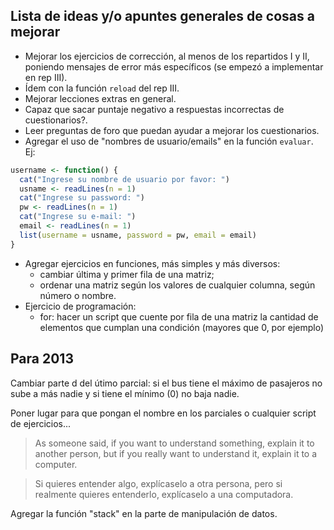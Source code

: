 Lista de ideas y/o apuntes generales de cosas a mejorar 
-------------------------------------------------------

* Mejorar los ejercicios de corrección, al menos de los repartidos I y II, poniendo mensajes de error más específicos (se empezó a implementar en rep III).
* Ídem con la función `reload` del rep III.
* Mejorar lecciones extras en general.
* Capaz que sacar puntaje negativo a respuestas incorrectas de cuestionarios?.
* Leer preguntas de foro que puedan ayudar a mejorar los cuestionarios.
* Agregar el uso de "nombres de usuario/emails" en la función `evaluar`. Ej:

```r
username <- function() {
  cat("Ingrese su nombre de usuario por favor: ")
  usname <- readLines(n = 1)
  cat("Ingrese su password: ")
  pw <- readLines(n = 1)
  cat("Ingrese su e-mail: ")
  email <- readLines(n = 1)
  list(username = usname, password = pw, email = email)
}
```

* Agregar ejercicios en funciones, más simples y más diversos:
  - cambiar última y primer fila de una matriz; 
  - ordenar una matriz según los valores de cualquier columna, según número o nombre.
* Ejercicio de programación:
  - for: hacer un script que cuente por fila de una matriz la cantidad de elementos que cumplan una condición (mayores que 0, por ejemplo)

Para 2013
---------

Cambiar parte d del útimo parcial: si el bus tiene el máximo de pasajeros no sube a más nadie y si tiene el mínimo (0) no baja nadie.

Poner lugar para que pongan el nombre en los parciales o cualquier script de ejercicios...


> As someone said, if you want to understand something, explain it to another person, but if you really want to understand it, explain it to a computer.

> Si quieres entender algo, explícaselo a otra persona, pero si realmente quieres entenderlo, explícaselo a una computadora.

Agregar la función "stack" en la parte de manipulación de datos.

